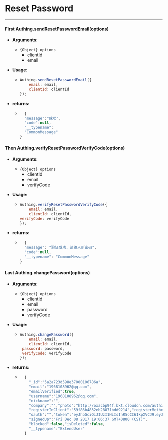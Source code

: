 # Reset Password

----------

#### First Authing.sendResetPasswordEmail(options)

- **Arguments:**

  - ```{Object} options```
    - clientId
    - email

- **Usage:**

  - ``` javascript
	Authing.sendResetPasswordEmail({
		email: email,
		clientId: clientId
	});
  	```

- **returns:**

  - ``` javascript
	  {
      "message":"成功",
      "code":null,
      "__typename":
      "CommonMessage"
    }
    ```

#### Then Authing.verifyResetPasswordVerifyCode(options)

- **Arguments:**

  - ```{Object} options```
    - clientId
    - email
    - verifyCode

- **Usage:**

  - ``` javascript
	Authing.verifyResetPasswordVerifyCode({
		email: email,
		clientId: clientId,
    verifyCode: verifyCode
	});
  	```

- **returns:**

  - ``` javascript
	  {
      "message": "验证成功，请输入新密码",
      "code":null,
      "__typename": "CommonMessage"
    }
    ```

#### Last Authing.changePassword(options)

- **Arguments:**

  - ```{Object} options```
    - clientId
    - email
    - password
    - verifyCode

- **Usage:**

  - ``` javascript
	Authing.changePassword({
		email: email,
		clientId: clientId,
     password: password,
     verifyCode: verifyCode
	});
  	```

- **returns:**

  - ``` javascript
	  {
        "_id":"5a2a723d598e37000106786a",
        "email":"1968108962@qq.com",
        "emailVerified":true,
        "username":"1968108962@qq.com",
        "nickname":"",
        "company":"","photo":"http://oxacbp94f.bkt.clouddn.com/authing-avatar.png","browser":"",
        "registerInClient":"59f86b4832eb28071bdd9214","registerMethod":"default:username-password",
        "oauth":"","token":"eyJhbGciOiJIUzI1NiIsInR5cCI6IkpXVCJ9.eyJkYXRhIjp7ImVtYWlsIjoiMTk2ODEwODk2MkBxcS5jb20iLCJpZCI6IjVhMmE3MjNkNTk4ZTM3MDAwMTA2Nzg2YSJ9LCJpYXQiOjE1MTQwMjcyNDd9.vWrlzKY-Qr0SXwx8k__BF0ADCBjqGgMWP-wVOWgbH7A","tokenExpiredAt":"Sat Dec 23 2017 19:07:27 GMT+0800 (CST)","loginsCount":1,"lastLogin":"Fri Dec 08 2017 19:07:27 GMT+0800 (CST)","lastIP":"172.20.0.1",
        "signedUp":"Fri Dec 08 2017 19:06:37 GMT+0800 (CST)",
        "blocked":false,"isDeleted":false,
        "__typename":"ExtendUser"
      }
    ```